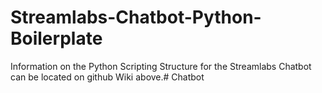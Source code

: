 # Streamlabs-Chatbot-Python-Boilerplate

Information on the Python Scripting Structure for the Streamlabs Chatbot can be located on github Wiki above.# Chatbot
